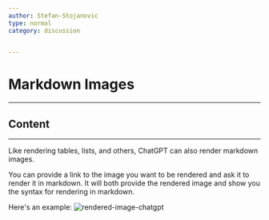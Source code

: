 ```yaml
---
author: Stefan-Stojanovic
type: normal
category: discussion
 

---
```


# Markdown Images

---

## Content

---

Like rendering tables, lists, and others, ChatGPT can also render markdown images.

You can provide a link to the image you want to be rendered and ask it to render it in markdown. It will both provide the rendered image and show you the syntax for rendering in markdown.

Here's an example:
![rendered-image-chatgpt](https://img.enkipro.com/bd40e9c60ad066111c9714824fa01c33.png)